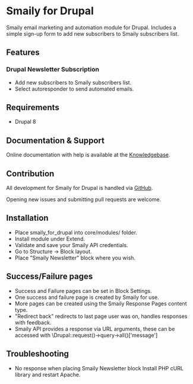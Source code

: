 # Smaily for Drupal

Smaily email marketing and automation module for Drupal.
Includes a simple sign-up form to add new subscribers to Smaily subscribers list.

## Features

### Drupal Newsletter Subscription
- Add new subscribers to Smaily subscribers list.
- Select autoresponder to send automated emails.

## Requirements
- Drupal 8

## Documentation & Support
Online documentation with help is available at the [Knowledgebase](http://help.smaily.com/en/support/home).

## Contribution
All development for Smaily for Drupal is handled via [GitHub](https://github.com/sendsmaily/smaily-drupal-module).

Opening new issues and submitting pull requests are welcome.

## Installation

- Place smaily_for_drupal into core/modules/ folder.
- Install module under Extend.
- Validate and save your Smaily API credentials.
- Go to Structure -> Block layout.
- Place "Smaily Newsletter" block where you wish.

## Success/Failure pages
- Success and Failure pages can be set in Block Settings.
- One success and failure page is created by Smaily for use.
- More pages can be created using the Smaily Response Pages content type.
- "Redirect back" redirects to last page user was on, handles responses with feedback.
- Smaily API provides a response via URL arguments, these can be accessed with \Drupal::request()->query->all()['message']

## Troubleshooting
- No response when placing Smaily Newsletter block
Install PHP cURL library and restart Apache.